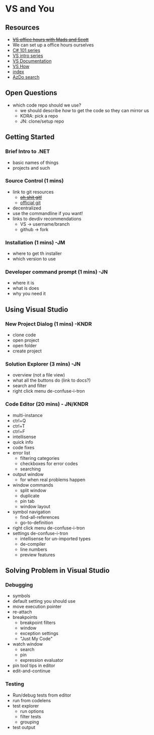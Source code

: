 # VS and You

## Resources

- ~~[VS office hours with Mads and Scott](https://www.youtube.com/playlist?list=PLReL099Y5nRem6UA4w849hTfd0LzBIsAk)~~
- We can set up a office hours ourselves
- [C# 101 series](https://channel9.msdn.com/Series/CSharp-101/?WT.mc_id=Educationalcsharp-c9-scottha)
- [VS intro series](https://channel9.msdn.com/Series/Intro-to-Visual-Studio/?WT.mc_id=Educationalvside-c9-niner)
- [VS Documentation](https://docs.microsoft.com/en-us/dotnet/core/tutorials/with-visual-studio?tabs=csharp)
- [VS How](https://aka.ms/vshow)
- [index](http://index)
- [AzDo search](https://dev.azure.com/devdiv/DevDiv/_search?text=test&type=code&action=contents)

## Open Questions

- which code repo should we use?
  - we should describe _how_ to get the code so they can mirror us
  - KDRA: pick a repo
  - JN: clone/setup repo

## Getting Started

### Brief Intro to .NET

- basic names of things
- projects and such

### Source Control (1 mins)

- link to git resources
  - ~~[oh shit git!](https://ohshitgit.com/)~~
  - [official git](https://git-scm.com/docs/gittutorial)
- decentralized
- use the commandline if you want!
- links to devdiv recommendations
  - VS -> username/branch
  - github -> fork

### Installation (1 mins) -JM

- where to get th installer
- which version to use

### Developer command prompt (1 mins) -JN

- where it is
- what is does
- why you need it

## Using Visual Studio

### New Project Dialog (1 mins) -KNDR

- clone code
- open project
- open folder
- create project

### Solution Explorer (3 mins) -JN

- overview (not a file view)
- what all the buttons do (link to docs?)
- search and filter
- right click menu de-confuse-i-tron

### Code Editor (20 mins) - JN/KNDR

- multi-instance
- ctrl+Q
- ctrl+T
- ctrl+F
- intellisense
- quick info
- code fixes
- error list
  - filtering categories
  - checkboxes for error codes
  - searching
- output window
  - for when real problems happen
- window commands
  - split window
  - duplicate
  - pin tab
  - window layout
- symbol navigation
  - find-all-references
  - go-to-definition
- right click menu de-confuse-i-tron
- settings de-confuse-i-tron
  - intellisense for un-imported types
  - de-compiler
  - line numbers
  - preview features

## Solving Problem in Visual Studio

### Debugging

- symbols
- default setting you should use
- move execution pointer
- re-attach
- breakpoints
  - breakpoint filters
  - window
  - exception settings
  - "Just My Code"
- watch window
  - search
  - pin
  - expression evaluator
- pin tool tips in editor
- edit-and-continue

### Testing

- Run/debug tests from editor
- run from codelens
- test explorer
  - run options
  - filter tests
  - grouping
- test output
